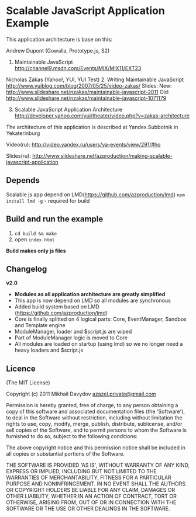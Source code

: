 Scalable JavaScript Application Example
=======================================

This application architecture is base on this:

Andrew Dupont (Gowalla, Prototype.js, S2)
1. Maintainable JavaScript
   http://channel9.msdn.com/Events/MIX/MIX11/EXT23

Nicholas Zakas (Yahoo!, YUI, YUI Test)
2. Writing Maintainable JavaScript
   http://www.yuiblog.com/blog/2007/05/25/video-zakas/
Slides:
    New: http://www.slideshare.net/nzakas/maintainable-javascript-2011
    Old: http://www.slideshare.net/nzakas/maintainable-javascript-1071179

3. Scalable JavaScript Application Architecture
   http://developer.yahoo.com/yui/theater/video.php?v=zakas-architecture

The architecture of this application is described at Yandex.Subbotnik in Yekaterinburg

Video(ru): http://video.yandex.ru/users/ya-events/view/291/#hq

Slides(ru): http://www.slideshare.net/azproduction/making-scalable-javascript-application

Depends
-------

Scalable js app depend on LMD(https://github.com/azproduction/lmd) `npm install lmd -g` - required for build

Build and run the example
-------------------------

1. `cd build && make`
2. open `index.html`

**Build makes only js files**

Changelog
---------

**v2.0**
 - **Modules as all application architecture are greatly simplified**
 - This app is now depend on LMD so all modules are synchronous
 - Added build system based on LMD (https://github.com/azproduction/lmd)
 - Core is finally splitted on 4 logical parts: Core, EventManager, Sandbox and Template engine
 - ModuleManager, loader and $script.js are wiped
 - Part of ModuleManager logic is moved to Core
 - All modules are loaded on startup (using lmd) so we no longer need a heavy loaders and $script.js

Licence
-------

(The MIT License)

Copyright (c) 2011 Mikhail Davydov <azazel.private@gmail.com>

Permission is hereby granted, free of charge, to any person obtaining
a copy of this software and associated documentation files (the
'Software'), to deal in the Software without restriction, including
without limitation the rights to use, copy, modify, merge, publish,
distribute, sublicense, and/or sell copies of the Software, and to
permit persons to whom the Software is furnished to do so, subject to
the following conditions:

The above copyright notice and this permission notice shall be
included in all copies or substantial portions of the Software.

THE SOFTWARE IS PROVIDED 'AS IS', WITHOUT WARRANTY OF ANY KIND,
EXPRESS OR IMPLIED, INCLUDING BUT NOT LIMITED TO THE WARRANTIES OF
MERCHANTABILITY, FITNESS FOR A PARTICULAR PURPOSE AND NONINFRINGEMENT.
IN NO EVENT SHALL THE AUTHORS OR COPYRIGHT HOLDERS BE LIABLE FOR ANY
CLAIM, DAMAGES OR OTHER LIABILITY, WHETHER IN AN ACTION OF CONTRACT,
TORT OR OTHERWISE, ARISING FROM, OUT OF OR IN CONNECTION WITH THE
SOFTWARE OR THE USE OR OTHER DEALINGS IN THE SOFTWARE.